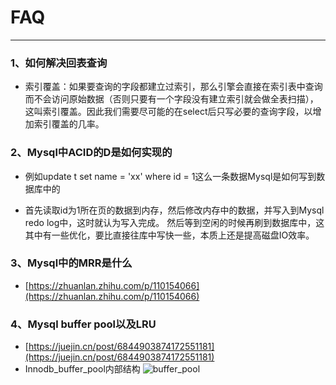 # FAQ
---

### 1、如何解决回表查询

* 索引覆盖：如果要查询的字段都建立过索引，那么引擎会直接在索引表中查询而不会访问原始数据（否则只要有一个字段没有建立索引就会做全表扫描），
这叫索引覆盖。因此我们需要尽可能的在select后只写必要的查询字段，以增加索引覆盖的几率。

### 2、Mysql中ACID的D是如何实现的
* 例如update t set name = 'xx' where id = 1这么一条数据Mysql是如何写到数据库中的

* 首先读取id为1所在页的数据到内存，然后修改内存中的数据，并写入到Mysql redo log中，这时就认为写入完成。
然后等到空闲的时候再刷到数据库中，这其中有一些优化，要比直接往库中写快一些，本质上还是提高磁盘IO效率。

### 3、Mysql中的MRR是什么
* [https://zhuanlan.zhihu.com/p/110154066](https://zhuanlan.zhihu.com/p/110154066)

### 4、Mysql buffer pool以及LRU
* [https://juejin.cn/post/6844903874172551181](https://juejin.cn/post/6844903874172551181)
* Innodb_buffer_pool内部结构
![buffer_pool](https://moto-1252807079.cos.ap-shanghai.myqcloud.com/program/mysql/buffer_pool.png)